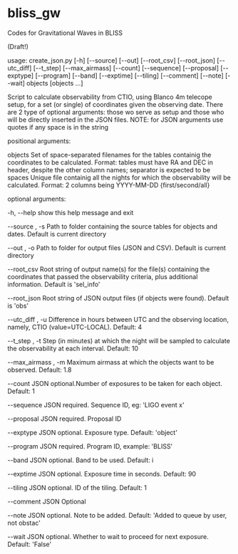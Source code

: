 # bliss_gw
Codes for Gravitational Waves in BLISS

(Draft!)

usage: create_json.py [-h] [--source] [--out] [--root_csv] [--root_json]
                      [--utc_diff] [--t_step] [--max_airmass] [--count]
                      [--sequence] [--proposal] [--exptype] [--program]
                      [--band] [--exptime] [--tiling] [--comment] [--note]
                      [--wait]
                      objects [objects ...]

Script to calculate observability from CTIO, using Blanco 4m telecope setup,
for a set (or single) of coordinates given the observing date. There are 2
type of optional arguments: those wo serve as setup and those who will be
directly inserted in the JSON files. NOTE: for JSON arguments use quotes if
any space is in the string

positional arguments:

  objects              Set of space-separated filenames for the tables
                       containig the coordinates to be calculated. Format:
                       tables must have RA and DEC in header, despite the
                       other column names; separator is expected to be spaces
                       Unique file containig all the nights for which the
                       observability will be calculated. Format: 2 columns
                       being YYYY-MM-DD {first/second/all}

optional arguments:

  -h, --help           show this help message and exit
  
  --source , -s        Path to folder containing the source tables for objects
                       and dates. Default is current directory
                       
  --out , -o           Path to folder for output files (JSON and CSV). Default
                       is current directory
                       
  --root_csv           Root string of output name(s) for the file(s)
                       containing the coordinates that passed the
                       observability criteria, plus additional information.
                       Default is 'sel_info'
                       
  --root_json          Root string of JSON output files (if objects were
                       found). Default is 'obs'
                       
  --utc_diff , -u      Difference in hours between UTC and the observing
                       location, namely, CTIO (value=UTC-LOCAL). Default: 4
                       
  --t_step , -t        Step (in minutes) at which the night will be sampled to
                       calculate the observability at each interval. Default:
                       10
                       
  --max_airmass , -m   Maximum airmass at which the objects want to be
                       observed. Default: 1.8
                       
  --count              JSON optional.Number of exposures to be taken for each
                       object. Default: 1
                       
  --sequence           JSON required. Sequence ID, eg: 'LIGO event x'
  
  --proposal           JSON required. Proposal ID
  
  --exptype            JSON optional. Exposure type. Default: 'object'
  
  --program            JSON required. Program ID, example: 'BLISS'
  
  --band               JSON optional. Band to be used. Default: i
  
  --exptime            JSON optional. Exposure time in seconds. Default: 90
  
  --tiling             JSON optional. ID of the tiling. Default: 1
  
  --comment            JSON Optional
  
  --note               JSON optional. Note to be added. Default: 'Added to
                       queue by user, not obstac'
                       
  --wait               JSON optional. Whether to wait to proceed for next
                       exposure. Default: 'False'
